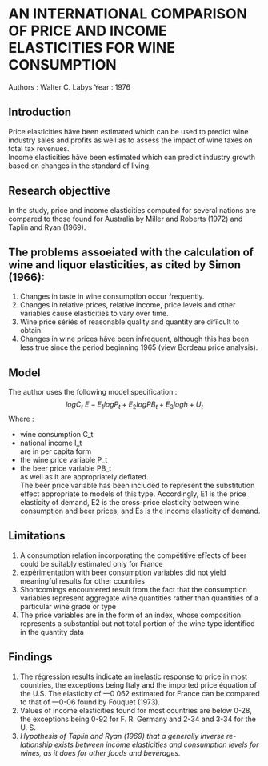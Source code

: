# AN INTERNATIONAL COMPARISON OF PRICE AND INCOME ELASTICITIES FOR WINE CONSUMPTION
Authors : Walter C. Labys
Year : 1976

## Introduction
Price elasticities hâve been estimated which can be used to predict wine industry sales and profits as well as to assess the impact of wine taxes on total tax revenues.  
Income elasticities hâve been estimated which can predict industry growth based on changes in the standard of living. 

## Research objecttive
In the study, price and income elasticities computed for several nations are compared to those found for Australia by Miller and Roberts (1972) and Taplin and Ryan (1969).

## The problems assoeiated with the calculation of wine and liquor elasticities, as cited by Simon (1966):
1.	Changes in taste in wine consumption occur frequently.
2.	Changes in relative prices, relative income, price levels and other variables cause elasticities to vary over time.
3.	Wine price sériés of reasonable quality and quantity are difîicult to obtain.
4.	Changes in wine prices hâve been infrequent, although this has been less true since the period beginning 1965 (view Bordeau price analysis).

## Model
The author uses the following model specification :  
$$log C_t ~ E - E_1 log P_t + E_2 log PB_t + E_3 log h + U_t$$
Where :
* wine consumption C_t
* national income I_t  
are in per capita form
* the wine price variable P_t 
* the beer price variable PB_t  
as well as It are appropriately deflated.  
The beer price variable has been included to represent the substitution effect appropriate to models of this type. 
Accordingly, E1 is the price elasticity of demand, E2 is the cross-price elasticity between wine consumption and beer prices, and Es is the income elasticity of demand. 

## Limitations
1. A consumption relation incorporating the compétitive efïects of beer could be suitably estimated only for France
2. expérimentation with beer consumption variables did not yield meaningful results for other countries
3. Shortcomings encountered resuit from the fact that the consumption variables represent aggregate wine quantities rather than quantities of a particular wine grade or type
4. The price variables are in the form of an index, whose composition represents a substantial but not total portion of the wine type identified in the quantity data

## Findings 
1. The régression results indicate an inelastic response to price in most countries, the exceptions being Italy and the imported price équation of the U.S. 
The elasticity of —0 062 estimated for France can be compared to that of —0-06 found by Fouquet (1973). 
2. Values of income elasticities found for most countries are below 0-28, the exceptions being 0-92 for F. R. Germany and 2-34 and 3-34 for the U. S. 
3. *Hypothesis of Taplin and Ryan (1969) that a generally inverse re- lationship exists between income elasticities and consumption levels for wines, as it does for other foods and beverages.*